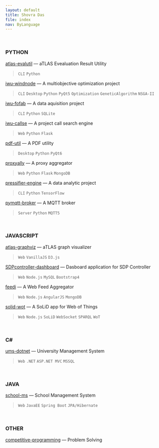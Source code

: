 ```yaml
---
layout: default
title: Shovra Das
file: index
nav: ByLanguage
---
```


<br>


### PYTHON

[atlas-evalutil](https://github.com/shovradas/atlas-evalutil) &#8212; aTLAS Evealuation Result Utility

> `CLI` `Python`  

[iwu-windnode](https://github.com/shovradas/windnode-demonstrator) &#8212; A multiobjective optimization project

> `CLI` `Desktop` `Python` `PyQt5` `Optimization` `GeneticAlgorithm` `NSGA-II`

[iwu-fofab](https://github.com/shovradas/iwu-fofab) &#8212; A data aquisition project

> `CLI` `Python` `SQLite` 

[iwu-callse](https://github.com/shovradas/iwu-callse) &#8212; A project call search engine

> `Web` `Python` `Flask` 

[pdf-util](https://github.com/shovradas/pdf-util) &#8212; A PDF utility

> `Desktop` `Python` `PyQt6` 

[proxyally](https://github.com/shovradas/proxyally) &#8212; A proxy aggregator

> `Web` `Python` `Flask` `MongoDB` 

[pressifier-engine](https://github.com/binuv-tuc/pressifier-engine) &#8212; A data analytic project

> `CLI` `Python` `TensorFlow` 

[pymqtt-broker](https://github.com/shovradas/pymqtt-broker) &#8212; A MQTT broker

> `Server` `Python`  `MQTT5`


<br>


### JAVASCRIPT

[atlas-graphviz](https://github.com/shovradas/atlas-graphviz) &#8212; aTLAS graph visualizer

> `Web`  `VanillaJS` `D3.js` 

[SDPcontroller-dashboard](https://github.com/shovradas/SDPcontroller-dashboard) &#8212; Dasboard application for SDP Controller

> `Web` `Node.js` `MySQL` `Bootstrap4` 

[feedi](https://github.com/shovradas/feedi) &#8212; A Web Feed Aggregator

> `Web` `Node.js` `AngularJS` `MongoDB` 

[solid-wot](https://github.com/shovradas/solid-wot) &#8212; A SoLiD app for Web of Things

> `Web` `Node.js` `SoLiD` `WebSocket` `SPARQL` `WoT`


<br>


### C#

[ums-dotnet](https://github.com/shovradas/ums-dotnet) &#8212; University Management System

> `Web` `.NET` `ASP.NET MVC` `MSSQL` 


<br>


### JAVA

[school-ms](https://github.com/shovradas/school-ms) &#8212; School Management System

> `Web` `JavaEE` `Spring Boot` `JPA/Hibernate` 


<br>


### OTHER

[competitive-programming](https://github.com/shovradas/competitive-programming) &#8212; Problem Solving

>    